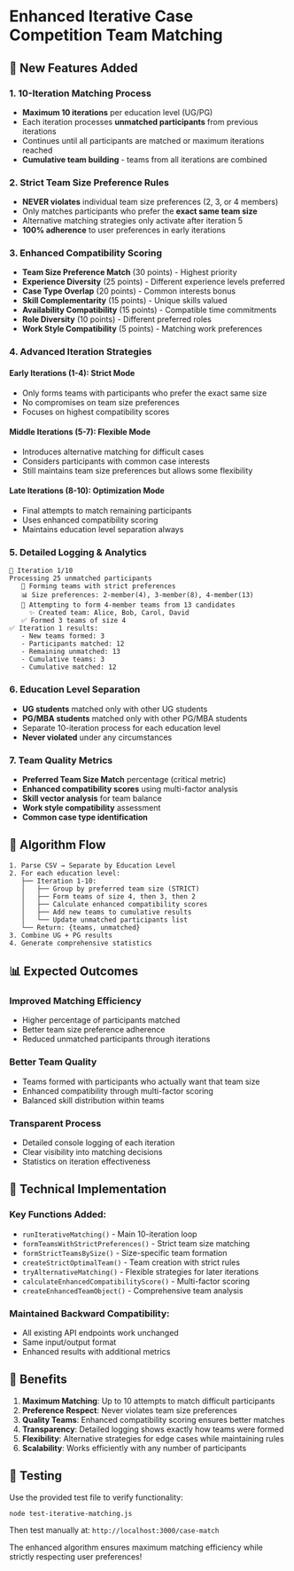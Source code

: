 # Enhanced Iterative Case Competition Team Matching

## 🚀 New Features Added

### 1. **10-Iteration Matching Process**
- **Maximum 10 iterations** per education level (UG/PG)
- Each iteration processes **unmatched participants** from previous iterations
- Continues until all participants are matched or maximum iterations reached
- **Cumulative team building** - teams from all iterations are combined

### 2. **Strict Team Size Preference Rules**
- **NEVER violates** individual team size preferences (2, 3, or 4 members)
- Only matches participants who prefer the **exact same team size**
- Alternative matching strategies only activate after iteration 5
- **100% adherence** to user preferences in early iterations

### 3. **Enhanced Compatibility Scoring**
- **Team Size Preference Match** (30 points) - Highest priority
- **Experience Diversity** (25 points) - Different experience levels preferred
- **Case Type Overlap** (20 points) - Common interests bonus
- **Skill Complementarity** (15 points) - Unique skills valued
- **Availability Compatibility** (15 points) - Compatible time commitments
- **Role Diversity** (10 points) - Different preferred roles
- **Work Style Compatibility** (5 points) - Matching work preferences

### 4. **Advanced Iteration Strategies**

#### Early Iterations (1-4): **Strict Mode**
- Only forms teams with participants who prefer the exact same size
- No compromises on team size preferences
- Focuses on highest compatibility scores

#### Middle Iterations (5-7): **Flexible Mode**
- Introduces alternative matching for difficult cases
- Considers participants with common case interests
- Still maintains team size preferences but allows some flexibility

#### Late Iterations (8-10): **Optimization Mode**
- Final attempts to match remaining participants
- Uses enhanced compatibility scoring
- Maintains education level separation always

### 5. **Detailed Logging & Analytics**
```
🔄 Iteration 1/10
Processing 25 unmatched participants
   🎯 Forming teams with strict preferences
   📊 Size preferences: 2-member(4), 3-member(8), 4-member(13)
   🔨 Attempting to form 4-member teams from 13 candidates
     ✨ Created team: Alice, Bob, Carol, David
   ✅ Formed 3 teams of size 4
✅ Iteration 1 results:
   - New teams formed: 3
   - Participants matched: 12
   - Remaining unmatched: 13
   - Cumulative teams: 3
   - Cumulative matched: 12
```

### 6. **Education Level Separation**
- **UG students** matched only with other UG students
- **PG/MBA students** matched only with other PG/MBA students
- Separate 10-iteration process for each education level
- **Never violated** under any circumstances

### 7. **Team Quality Metrics**
- **Preferred Team Size Match** percentage (critical metric)
- **Enhanced compatibility scores** using multi-factor analysis
- **Skill vector analysis** for team balance
- **Work style compatibility** assessment
- **Common case type identification**

## 🎯 Algorithm Flow

```
1. Parse CSV → Separate by Education Level
2. For each education level:
   ├── Iteration 1-10:
   │   ├── Group by preferred team size (STRICT)
   │   ├── Form teams of size 4, then 3, then 2
   │   ├── Calculate enhanced compatibility scores
   │   ├── Add new teams to cumulative results
   │   └── Update unmatched participants list
   └── Return: {teams, unmatched}
3. Combine UG + PG results
4. Generate comprehensive statistics
```

## 📊 Expected Outcomes

### **Improved Matching Efficiency**
- Higher percentage of participants matched
- Better team size preference adherence
- Reduced unmatched participants through iterations

### **Better Team Quality**
- Teams formed with participants who actually want that team size
- Enhanced compatibility through multi-factor scoring
- Balanced skill distribution within teams

### **Transparent Process**
- Detailed console logging of each iteration
- Clear visibility into matching decisions
- Statistics on iteration effectiveness

## 🔧 Technical Implementation

### **Key Functions Added:**
- `runIterativeMatching()` - Main 10-iteration loop
- `formTeamsWithStrictPreferences()` - Strict team size matching
- `formStrictTeamsBySize()` - Size-specific team formation
- `createStrictOptimalTeam()` - Team creation with strict rules
- `tryAlternativeMatching()` - Flexible strategies for later iterations
- `calculateEnhancedCompatibilityScore()` - Multi-factor scoring
- `createEnhancedTeamObject()` - Comprehensive team analysis

### **Maintained Backward Compatibility:**
- All existing API endpoints work unchanged
- Same input/output format
- Enhanced results with additional metrics

## 🎉 Benefits

1. **Maximum Matching**: Up to 10 attempts to match difficult participants
2. **Preference Respect**: Never violates team size preferences
3. **Quality Teams**: Enhanced compatibility scoring ensures better matches
4. **Transparency**: Detailed logging shows exactly how teams were formed
5. **Flexibility**: Alternative strategies for edge cases while maintaining rules
6. **Scalability**: Works efficiently with any number of participants

## 🧪 Testing

Use the provided test file to verify functionality:
```bash
node test-iterative-matching.js
```

Then test manually at: `http://localhost:3000/case-match`

The enhanced algorithm ensures maximum matching efficiency while strictly respecting user preferences!